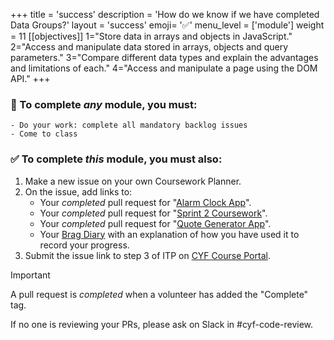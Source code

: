 +++
title = 'success'
description = 'How do we know if we have completed Data Groups?'
layout = 'success'
emoji= '✅'
menu_level = ['module']
weight = 11
[[objectives]]
1="Store data in arrays and objects in JavaScript."
2="Access and manipulate data stored in arrays, objects and query parameters."
3="Compare different data types and explain the advantages and limitations of each."
4="Access and manipulate a page using the DOM API."
+++

### 💯 To complete _any_ module, you must:

```objectives
- Do your work: complete all mandatory backlog issues
- Come to class
```

### ✅ To complete _this_ module, you must also:

1. Make a new issue on your own Coursework Planner.
1. On the issue, add links to:
    - Your _completed_ pull request for "[Alarm Clock App](https://github.com/CodeYourFuture/Module-Data-Groups/issues/26)".
    - Your _completed_ pull request for "[Sprint 2 Coursework](https://github.com/CodeYourFuture/Module-Data-Groups/issues/14)".
    - Your _completed_ pull request for "[Quote Generator App](https://github.com/CodeYourFuture/Module-Data-Groups/issues/20)".
    - Your [Brag Diary](https://github.com/CodeYourFuture/Module-Data-Groups/issues/10) with an explanation of how you have used it to record your progress.
1. Submit the issue link to step 3 of ITP on [CYF Course Portal](https://application-process.codeyourfuture.io/).

> [!IMPORTANT]
> A pull request is _completed_ when a volunteer has added the "Complete" tag.
>
> If no one is reviewing your PRs, please ask on Slack in #cyf-code-review.
